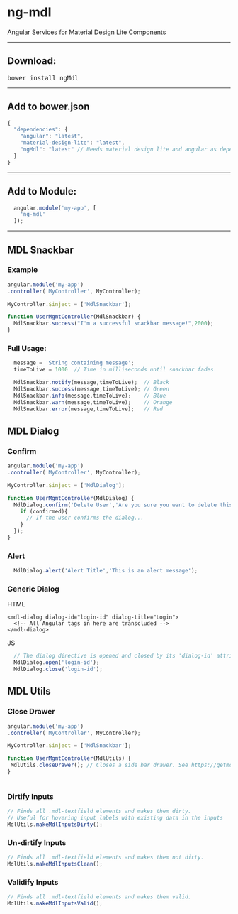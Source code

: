 # ng-mdl
Angular Services for Material Design Lite Components

---

## Download:
<pre>bower install ngMdl</pre>

---

## Add to bower.json
```javascript
{
  "dependencies": {
    "angular": "latest",
    "material-design-lite": "latest",
    "ngMdl": "latest" // Needs material design lite and angular as dependencies
  }
}
```
---

## Add to Module:
```javascript
  angular.module('my-app', [
    'ng-mdl'
  ]);
```

---

## MDL Snackbar
### Example
```javascript
angular.module('my-app')
.controller('MyController', MyController);

MyController.$inject = ['MdlSnackbar'];

function UserMgmtController(MdlSnackbar) {
  MdlSnackbar.success("I'm a successful snackbar message!",2000);
}
```

### Full Usage:
```javascript
  message = 'String containing message';
  timeToLive = 1000  // Time in milliseconds until snackbar fades

  MdlSnackbar.notify(message,timeToLive);  // Black
  MdlSnackbar.success(message,timeToLive); // Green
  MdlSnackbar.info(message,timeToLive);    // Blue
  MdlSnackbar.warn(message,timeToLive);    // Orange
  MdlSnackbar.error(message,timeToLive);   // Red
```
## MDL Dialog
### Confirm
```javascript
angular.module('my-app')
.controller('MyController', MyController);

MyController.$inject = ['MdlDialog'];

function UserMgmtController(MdlDialog) {
  MdlDialog.confirm('Delete User','Are you sure you want to delete this user?',function(confirmed){
    if (confirmed){
      // If the user confirms the dialog...
    }
  });
}
```

### Alert
```javascript
  MdlDialog.alert('Alert Title','This is an alert message');
```

### Generic Dialog
HTML
```
<mdl-dialog dialog-id="login-id" dialog-title="Login">
  <!-- All Angular tags in here are transcluded -->
</mdl-dialog>
```
JS
```javascript
  // The dialog directive is opened and closed by its 'dialog-id' attribute
  MdlDialog.open('login-id');
  MdlDialog.close('login-id');
```

## MDL Utils

### Close Drawer

```javascript
angular.module('my-app')
.controller('MyController', MyController);

MyController.$inject = ['MdlSnackbar'];

function UserMgmtController(MdlUtils) {
 MdlUtils.closeDrawer(); // Closes a side bar drawer. See https://getmdl.io/components/#layout-section/layout
}
 
```
### Dirtify Inputs 
```javascript
// Finds all .mdl-textfield elements and makes them dirty.
// Useful for hovering input labels with existing data in the inputs
MdlUtils.makeMdlInputsDirty();
```

### Un-dirtify Inputs 
```javascript
// Finds all .mdl-textfield elements and makes them not dirty.
MdlUtils.makeMdlInputsClean();
```

### Validify Inputs 
```javascript
// Finds all .mdl-textfield elements and makes them valid.
MdlUtils.makeMdlInputsValid();
```
